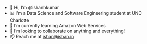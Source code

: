 - 👋 Hi, I’m @ishanhkumar
- 📊 I'm a Data Science and Software Engineering student at UNC Charlotte
- 🌱 I’m currently learning Amazon Web Services
- 💞️ I’m looking to collaborate on anything and everything!
- 📫 Reach me at ishan@ishan.in

<!---
ishanhkumar/ishanhkumar is a ✨ special ✨ repository because its `README.md` (this file) appears on your GitHub profile.
You can click the Preview link to take a look at your changes.
--->
